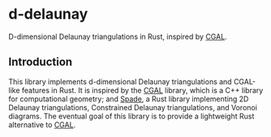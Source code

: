 # d-delaunay

D-dimensional Delaunay triangulations in Rust, inspired by [CGAL].

## Introduction

This library implements d-dimensional Delaunay triangulations and CGAL-like features in Rust. It is inspired by the [CGAL] library, which is a C++ library for computational geometry; and [Spade], a Rust library implementing 2D Delaunay triangulations, Constrained Delaunay triangulations, and Voronoi diagrams. The eventual goal of this library is to provide a lightweight Rust alternative to [CGAL].

[CGAL]: (https://www.cgal.org/)
[Spade]: (https://github.com/Stoeoef/spade)

